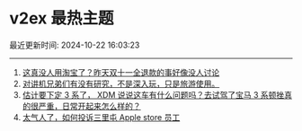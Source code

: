 # v2ex 最热主题

最近更新时间: 2024-10-22 16:03:23

--- 
1. [这真没人用淘宝了？昨天双十一全退款的事好像没人讨论](https://www.v2ex.com/t/1082388) 
2. [对讲机兄弟们有没有研究，不是深入玩，只是旅游使用。](https://www.v2ex.com/t/1082394) 
3. [估计要下定 3 系了， XDM 说说这车有什么问题吗？去试驾了宝马 3 系顿挫真的很严重，日常开起来怎么样的？](https://www.v2ex.com/t/1082415) 
4. [太气人了，如何投诉三里屯 Apple store 员工](https://www.v2ex.com/t/1082457) 
